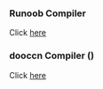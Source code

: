 ### Runoob Compiler
Click [here](https://c.runoob.com/)

### dooccn Compiler ()
Click [here](https://www.dooccn.com/cpp/)
